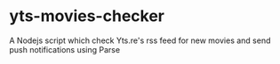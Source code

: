 # yts-movies-checker
A Nodejs script which check Yts.re's rss feed for new movies and send push notifications using Parse
